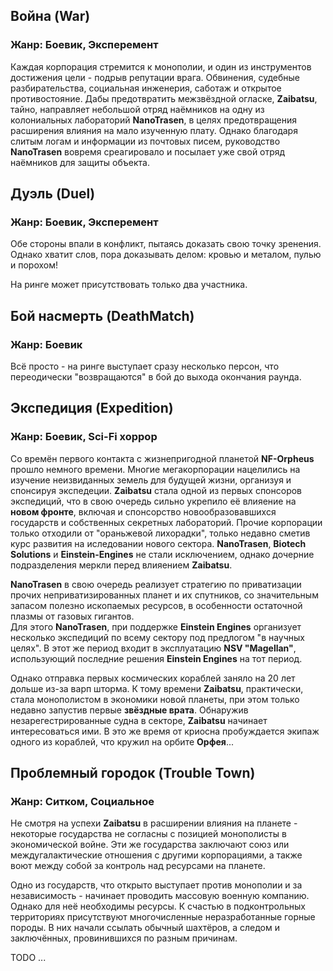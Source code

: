 ## Война (War)

### Жанр: Боевик, Эксперемент

Каждая корпорация стремится к монополии, и один из инструментов достижения цели - подрыв репутации врага. Обвинения, судебные разбирательства, социальная инженерия, саботаж и открытое противостояние.
Дабы предотвратить межзвёздной огласке, **Zaibatsu**, тайно, направляет небольшой отряд наёмников на одну из колониальных лабораторий **NanoTrasen**, в целях предотвращения расширения влияния на мало изученную плату. Однако благодаря слитым логам и информации из почтовых писем, руководство **NanoTrasen** вовремя среагировало и посылает уже свой отряд наёмников для защиты объекта.

## Дуэль (Duel)

### Жанр: Боевик, Эксперемент

Обе стороны впали в конфликт, пытаясь доказать свою точку зренения. Однако хватит слов, пора доказывать делом: кровью и металом, пулью и порохом!

На ринге может присутствовать только два участника.

## Бой насмерть (DeathMatch)

### Жанр: Боевик

Всё просто - на ринге выступает сразу несколько персон, что переодически "возвращаются" в бой до выхода окончания раунда.

## Экспедиция (Expedition)

### Жанр:  Боевик, Sci-Fi хоррор

Со времён первого контакта с жизнепригодной планетой **NF-Orpheus** прошло немного времени. Многие мегакорпорации нацелились на изучение неизвиданных земель для будущей жизни, организуя и спонсируя экспедеции. **Zaibatsu** стала одной из первых спонсоров экспедиций, что в свою очередь сильно укрепило её влияение на **новом фронте**, включая и спонсорство новообразовавшихся государств и собственных секретных лабораторий. 
Прочие корпорации только отходили от "ораньжевой лихорадки", только недавно сметив курс развития на иследовании нового сектора. **NanoTrasen**, **Biotech Solutions** и **Einstein-Engines** не стали исключением, однако дочерние подразделения меркли перед влияением **Zaibatsu**.

**NanoTrasen** в свою очередь реализует стратегию по приватизации прочих неприватизированных планет и их спутников, со значительным запасом полезно ископаемых ресурсов, в особенности остаточной плазмы от газовых гигантов.  
Для этого **NanoTrasen**, при поддержке **Einstein Engines** организует несколько экспедиций по всему сектору под предлогом "в научных целях". 
В этот же период входит в эксплуатацию **NSV "Magellan"**, использующий последние решения **Einstein Engines** на тот период.

Однако отправка первых космических кораблей заняло на 20 лет дольше из-за варп шторма. К тому времени **Zaibatsu**, практически, стала монополистом в экономики новой планеты, при этом только недавно запустив первые **звёздные врата**.
Обнаружив незарегестрированные судна в секторе, **Zaibatsu** начинает интересоваться ими. 
В это же время от криосна пробуждается экипаж одного из кораблей, что кружил на орбите **Орфея**...

## Проблемный городок (Trouble Town)

### Жанр: Ситком, Социальное

Не смотря на успехи **Zaibatsu** в расширении влияния на планете - некоторые государства не согласны с позицией монополисты в экономической войне. Эти же государства заключают союз или междугалактические отношения с другими корпорациями, а также воют между собой за контроль над ресурсами на планете. 

Одно из государств, что открыто выступает против монополии и за независимость - начинает проводить массовую военную компанию. Однако для неё необходимы ресурсы. 
К счастью в подконтрольных территориях присутствуют многочисленные неразработанные горные породы. В них начали ссылать обычный шахтёров, а следом и заключённых, провинившихся по разным причинам.

TODO ...